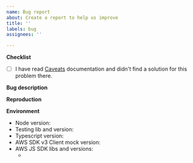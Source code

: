 ```yaml
---
name: Bug report
about: Create a report to help us improve
title: ''
labels: bug
assignees: ''

---
```


**Checklist**

<!-- Mark with [x] steps you performed before submitting the issue -->

- [ ] I have read [Caveats](https://github.com/m-radzikowski/aws-sdk-client-mock#caveats) documentation and didn't find a solution for this problem there.

**Bug description**

<!-- Put detailed description here -->

**Reproduction**

<!-- Put a minimal reproducible example here
     or, even better, a link to a repository with such reproduction -->

**Environment**

- Node version: <!-- "node -v" output -->
- Testing lib and version: <!-- e.g. Mocha, Jest, ... -->
- Typescript version: 
- AWS SDK v3 Client mock version: 
- AWS JS SDK libs and versions:
  - <!-- e.g. @aws-sdk/client-sqs v3.10.0 -->
